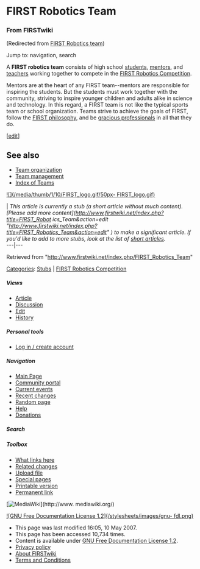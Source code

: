 # FIRST Robotics Team

### From FIRSTwiki

(Redirected from [FIRST Robotics
team](/index.php?title=FIRST_Robotics_team&redirect=no "FIRST Robotics team"
))

Jump to: navigation, search

A **FIRST robotics team** consists of high school
[students](/index.php/Students "Students" ), [mentors](/index.php/Mentors
"Mentors" ), and [teachers](/index.php/Teachers "Teachers" ) working together
to compete in the [FIRST Robotics Competition](/index.php/FIRST "FIRST" ).

Mentors are at the heart of any FIRST team--mentors are responsible for
inspiring the students. But the students must work together with the
community, striving to inspire younger children and adults alike in science
and technology. In this regard, a FIRST team is not like the typical sports
team or school organization. Teams strive to achieve the goals of FIRST,
follow the [FIRST philosophy](/index.php/FIRST_philosophy "FIRST philosophy"
), and be [gracious professionals](/index.php/Gracious_professionalism
"Gracious professionalism" ) in all that they do.

[[edit](/index.php?title=FIRST_Robotics_Team&action=edit&section=1 "Edit
section: See also" )]

##  See also

  * [Team organization](/index.php/Team_organization "Team organization" )
  * [Team management](/index.php/Team_management "Team management" )
  * [Index of Teams](/index.php/Index_of_Teams "Index of Teams" )

[![](/media/thumb/1/10/FIRST_logo.gif/50px-
FIRST_logo.gif)](/index.php/Image:FIRST_logo.gif "" )

|  _This article is currently a stub (a short article without much content).
[Please add more content](http://www.firstwiki.net/index.php?title=FIRST_Robot
ics_Team&action=edit
"http://www.firstwiki.net/index.php?title=FIRST_Robotics_Team&action=edit" )
to make a significant article. If you'd like to add to more stubs, look at the
list of [short articles](/index.php/Special:Shortpages "Special:Shortpages"
)._  
---|---  
  
Retrieved from "<http://www.firstwiki.net/index.php/FIRST_Robotics_Team>"

[Categories](/index.php?title=Special:Categories&article=FIRST_Robotics_Team
"Special:Categories" ): [Stubs](/index.php/Category:Stubs "Category:Stubs" ) |
[FIRST Robotics Competition](/index.php/Category:FIRST_Robotics_Competition
"Category:FIRST Robotics Competition" )

##### Views

  * [Article](/index.php/FIRST_Robotics_Team)
  * [Discussion](/index.php/Talk:FIRST_Robotics_Team)
  * [Edit](/index.php?title=FIRST_Robotics_Team&action=edit)
  * [History](/index.php?title=FIRST_Robotics_Team&action=history)

##### Personal tools

  * [Log in / create account](/index.php?title=Special:Userlogin&returnto=FIRST_Robotics_Team)

[](/index.php/Main_Page "Main Page" )

##### Navigation

  * [Main Page](/index.php/Main_Page)
  * [Community portal](/index.php/FIRSTwiki:Community_portal)
  * [Current events](/index.php/Current_events)
  * [Recent changes](/index.php/Special:Recentchanges)
  * [Random page](/index.php/Special:Random)
  * [Help](/index.php/Help:Contents)
  * [Donations](/index.php/FIRSTwiki:Site_support)

##### Search



##### Toolbox

  * [What links here](/index.php/Special:Whatlinkshere/FIRST_Robotics_Team)
  * [Related changes](/index.php/Special:Recentchangeslinked/FIRST_Robotics_Team)
  * [Upload file](/index.php/Special:Upload)
  * [Special pages](/index.php/Special:Specialpages)
  * [Printable version](/index.php?title=FIRST_Robotics_Team&printable=yes)
  * [Permanent link](/index.php?title=FIRST_Robotics_Team&oldid=60369)

[![MediaWiki](/skins/common/images/poweredby_mediawiki_88x31.png)](http://www.
mediawiki.org/)

[![GNU Free Documentation License 1.2](/stylesheets/images/gnu-
fdl.png)](http://www.gnu.org/copyleft/fdl.html)

  * This page was last modified 16:05, 10 May 2007.
  * This page has been accessed 10,734 times.
  * Content is available under [GNU Free Documentation License 1.2](http://www.gnu.org/copyleft/fdl.html "http://www.gnu.org/copyleft/fdl.html" ).
  * [Privacy policy](/index.php/FIRSTwiki:Privacy_policy "FIRSTwiki:Privacy policy" )
  * [About FIRSTwiki](/index.php/FIRSTwiki:About "FIRSTwiki:About" )
  * [Terms and Conditions](/index.php/FIRSTwiki:Terms_and_conditions "FIRSTwiki:Terms and conditions" )

